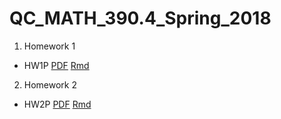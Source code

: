 # QC_MATH_390.4_Spring_2018
1. Homework 1
* HW1P [PDF](https://github.com/Rachelhia/QC_MATH_390.4_Spring_2018/blob/master/390-hw01p-rachelhia.pdf) [Rmd](https://github.com/Rachelhia/QC_MATH_390.4_Spring_2018/blob/master/390-hw01p-rachelhia.Rmd)

2. Homework 2
* HW2P [PDF](https://github.com/Rachelhia/QC_MATH_390.4_Spring_2018/blob/master/hw02p-rachelhia.pdf) [Rmd](https://github.com/Rachelhia/QC_MATH_390.4_Spring_2018/blob/master/hw02p-rachelhia.Rmd)
